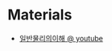 # Materials

* [일반물리의이해 @ youtube](https://www.youtube.com/watch?v=meVXEJqjFyw&list=PLNfKEZHw0L4AZOw4xlCMska2bj7zJWJ-O)
